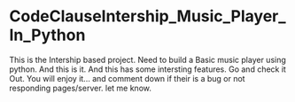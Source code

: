 # CodeClauseIntership_Music_Player_In_Python
This is the Intership based project. Need to build a Basic music player using python. And this is it. And this has some intersting features. Go and check it Out. You will enjoy it...
and comment down if their is a bug or not responding pages/server. let me know.
